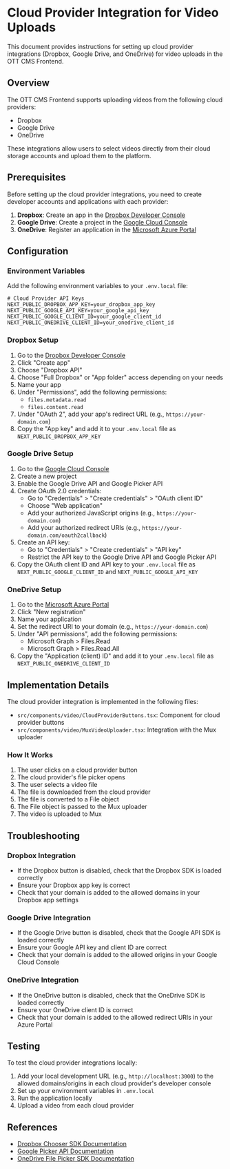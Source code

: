# Cloud Provider Integration for Video Uploads

This document provides instructions for setting up cloud provider integrations (Dropbox, Google Drive, and OneDrive) for video uploads in the OTT CMS Frontend.

## Overview

The OTT CMS Frontend supports uploading videos from the following cloud providers:

- Dropbox
- Google Drive
- OneDrive

These integrations allow users to select videos directly from their cloud storage accounts and upload them to the platform.

## Prerequisites

Before setting up the cloud provider integrations, you need to create developer accounts and applications with each provider:

1. **Dropbox**: Create an app in the [Dropbox Developer Console](https://www.dropbox.com/developers/apps)
2. **Google Drive**: Create a project in the [Google Cloud Console](https://console.cloud.google.com/)
3. **OneDrive**: Register an application in the [Microsoft Azure Portal](https://portal.azure.com/#blade/Microsoft_AAD_RegisteredApps/ApplicationsListBlade)

## Configuration

### Environment Variables

Add the following environment variables to your `.env.local` file:

```
# Cloud Provider API Keys
NEXT_PUBLIC_DROPBOX_APP_KEY=your_dropbox_app_key
NEXT_PUBLIC_GOOGLE_API_KEY=your_google_api_key
NEXT_PUBLIC_GOOGLE_CLIENT_ID=your_google_client_id
NEXT_PUBLIC_ONEDRIVE_CLIENT_ID=your_onedrive_client_id
```

### Dropbox Setup

1. Go to the [Dropbox Developer Console](https://www.dropbox.com/developers/apps)
2. Click "Create app"
3. Choose "Dropbox API"
4. Choose "Full Dropbox" or "App folder" access depending on your needs
5. Name your app
6. Under "Permissions", add the following permissions:
   - `files.metadata.read`
   - `files.content.read`
7. Under "OAuth 2", add your app's redirect URL (e.g., `https://your-domain.com`)
8. Copy the "App key" and add it to your `.env.local` file as `NEXT_PUBLIC_DROPBOX_APP_KEY`

### Google Drive Setup

1. Go to the [Google Cloud Console](https://console.cloud.google.com/)
2. Create a new project
3. Enable the Google Drive API and Google Picker API
4. Create OAuth 2.0 credentials:
   - Go to "Credentials" > "Create credentials" > "OAuth client ID"
   - Choose "Web application"
   - Add your authorized JavaScript origins (e.g., `https://your-domain.com`)
   - Add your authorized redirect URIs (e.g., `https://your-domain.com/oauth2callback`)
5. Create an API key:
   - Go to "Credentials" > "Create credentials" > "API key"
   - Restrict the API key to the Google Drive API and Google Picker API
6. Copy the OAuth client ID and API key to your `.env.local` file as `NEXT_PUBLIC_GOOGLE_CLIENT_ID` and `NEXT_PUBLIC_GOOGLE_API_KEY`

### OneDrive Setup

1. Go to the [Microsoft Azure Portal](https://portal.azure.com/#blade/Microsoft_AAD_RegisteredApps/ApplicationsListBlade)
2. Click "New registration"
3. Name your application
4. Set the redirect URI to your domain (e.g., `https://your-domain.com`)
5. Under "API permissions", add the following permissions:
   - Microsoft Graph > Files.Read
   - Microsoft Graph > Files.Read.All
6. Copy the "Application (client) ID" and add it to your `.env.local` file as `NEXT_PUBLIC_ONEDRIVE_CLIENT_ID`

## Implementation Details

The cloud provider integration is implemented in the following files:

- `src/components/video/CloudProviderButtons.tsx`: Component for cloud provider buttons
- `src/components/video/MuxVideoUploader.tsx`: Integration with the Mux uploader

### How It Works

1. The user clicks on a cloud provider button
2. The cloud provider's file picker opens
3. The user selects a video file
4. The file is downloaded from the cloud provider
5. The file is converted to a File object
6. The File object is passed to the Mux uploader
7. The video is uploaded to Mux

## Troubleshooting

### Dropbox Integration

- If the Dropbox button is disabled, check that the Dropbox SDK is loaded correctly
- Ensure your Dropbox app key is correct
- Check that your domain is added to the allowed domains in your Dropbox app settings

### Google Drive Integration

- If the Google Drive button is disabled, check that the Google API SDK is loaded correctly
- Ensure your Google API key and client ID are correct
- Check that your domain is added to the allowed origins in your Google Cloud Console

### OneDrive Integration

- If the OneDrive button is disabled, check that the OneDrive SDK is loaded correctly
- Ensure your OneDrive client ID is correct
- Check that your domain is added to the allowed redirect URIs in your Azure Portal

## Testing

To test the cloud provider integrations locally:

1. Add your local development URL (e.g., `http://localhost:3000`) to the allowed domains/origins in each cloud provider's developer console
2. Set up your environment variables in `.env.local`
3. Run the application locally
4. Upload a video from each cloud provider

## References

- [Dropbox Chooser SDK Documentation](https://www.dropbox.com/developers/chooser)
- [Google Picker API Documentation](https://developers.google.com/drive/api/v3/picker)
- [OneDrive File Picker SDK Documentation](https://learn.microsoft.com/en-us/onedrive/developer/controls/file-pickers/js-v72/)
